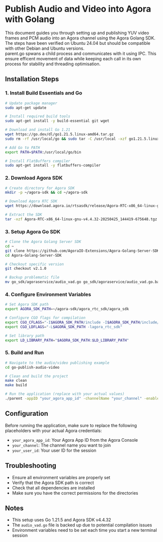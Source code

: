 # Publish Audio and Video into Agora with Golang

This document guides you through setting up and publishing YUV video frames and PCM audio into an Agora channel using the Agora Golang SDK.    
The steps have been verified on Ubuntu 24.04 but should be compatible with other Debian and Ubuntu versions.    
parent.go spwans a child process and communicates with it using IPC. This ensure efficent movement of data while keeping each call in its own process for stability and threading optimisation.    

## Installation Steps

### 1. Install Build Essentials and Go

```bash
# Update package manager
sudo apt-get update

# Install required build tools
sudo apt-get install -y build-essential git wget

# Download and install Go 1.21
wget https://go.dev/dl/go1.21.5.linux-amd64.tar.gz
sudo rm -rf /usr/local/go && sudo tar -C /usr/local -xzf go1.21.5.linux-amd64.tar.gz

# Add Go to PATH
export PATH=$PATH:/usr/local/go/bin

# Install FlatBuffers compiler
sudo apt-get install -y flatbuffers-compiler
```

### 2. Download Agora SDK

```bash
# Create directory for Agora SDK
mkdir -p ~/agora-sdk && cd ~/agora-sdk

# Download Agora RTC SDK
wget https://download.agora.io/rtsasdk/release/Agora-RTC-x86_64-linux-gnu-v4.4.32-20250425_144419-675648.tgz

# Extract the SDK
tar -xzf Agora-RTC-x86_64-linux-gnu-v4.4.32-20250425_144419-675648.tgz
```

### 3. Setup Agora Go SDK

```bash
# Clone the Agora Golang Server SDK
cd ~
git clone https://github.com/AgoraIO-Extensions/Agora-Golang-Server-SDK.git
cd Agora-Golang-Server-SDK

# Checkout specific version
git checkout v2.1.0

# Backup problematic file
mv go_sdk/agoraservice/audio_vad.go go_sdk/agoraservice/audio_vad.go.bak
```

### 4. Configure Environment Variables

```bash
# Set Agora SDK path
export AGORA_SDK_PATH=~/agora-sdk/agora_rtc_sdk/agora_sdk

# Configure CGO flags for compilation
export CGO_CFLAGS="-I$AGORA_SDK_PATH/include -I$AGORA_SDK_PATH/include/c -I$AGORA_SDK_PATH/include/c/base -I$AGORA_SDK_PATH/include/c/api2 -I$AGORA_SDK_PATH/include/api/cpp -I$AGORA_SDK_PATH/include/c/rte/rte_base/c"
export CGO_LDFLAGS="-L$AGORA_SDK_PATH -lagora_rtc_sdk"

# Set library path
export LD_LIBRARY_PATH="$AGORA_SDK_PATH:$LD_LIBRARY_PATH"
```

### 5. Build and Run

```bash
# Navigate to the audio/video publishing example
cd go-publish-audio-video

# Clean and build the project
make clean
make build

# Run the application (replace with your actual values)
./parent -appID "your_agora_app_id" -channelName "your_channel" -enableStringUID=false -userID "your_user_id"
```

## Configuration

Before running the application, make sure to replace the following placeholders with your actual Agora credentials:

- `your_agora_app_id`: Your Agora App ID from the Agora Console
- `your_channel`: The channel name you want to join
- `your_user_id`: Your user ID for the session

## Troubleshooting

- Ensure all environment variables are properly set
- Verify that the Agora SDK path is correct
- Check that all dependencies are installed
- Make sure you have the correct permissions for the directories

## Notes

- This setup uses Go 1.21.5 and Agora SDK v4.4.32
- The `audio_vad.go` file is backed up due to potential compilation issues
- Environment variables need to be set each time you start a new terminal session
